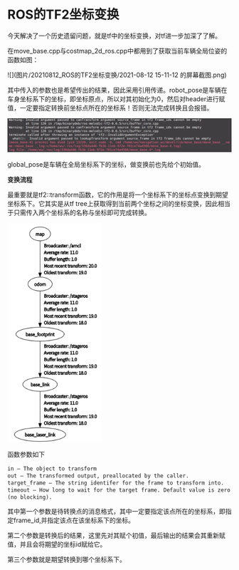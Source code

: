 # ROS的TF2坐标变换

今天解决了一个历史遗留问题，就是tf中的坐标变换，对tf进一步加深了了解。

在move_base.cpp与costmap_2d_ros.cpp中都用到了获取当前车辆全局位姿的函数如图：

![](图片/20210812_ROS的TF2坐标变换/2021-08-12 15-11-12 的屏幕截图.png)

其中传入的参数也是希望传出的结果，因此采用引用传递。robot_pose是车辆在车身坐标系下的坐标，即坐标原点，所以对其初始化为0，然后对header进行赋值，一定要指定转换前坐标点所在的坐标系！否则无法完成转换且会报错。

<img src="图片/20210812_ROS的TF2坐标变换/2021-08-12 15-17-48 的屏幕截图.png" style="zoom:150%;" />

global_pose是车辆在全局坐标系下的坐标，做变换前也先给个初始值。

**变换流程**

最重要就是tf2::transform函数，它的作用是将一个坐标系下的坐标点变换到期望坐标系下。它其实是从tf tree上获取得到当前两个坐标之间的坐标变换，因此相当于只需传入两个坐标系的名称与坐标即可完成转换。

<img src="图片/20210812_ROS的TF2坐标变换/2021-08-12 15-55-47 的屏幕截图.png" style="zoom: 80%;" />

函数参数如下

```
in – The object to transform
out – The transformed output, preallocated by the caller.
target_frame – The string identifer for the frame to transform into.
timeout – How long to wait for the target frame. Default value is zero (no blocking).
```

其中第一个参数是待转换点的消息格式，其中一定要指定该点所在的坐标系，即指定frame_id,并指定该点在该坐标系下的坐标。

第二个参数是转换后的结果，这里先对其赋个初值，最后输出的结果会其重新赋值，并且会将期望的坐标id赋给它。

第三个参数就是期望转换到哪个坐标系下。